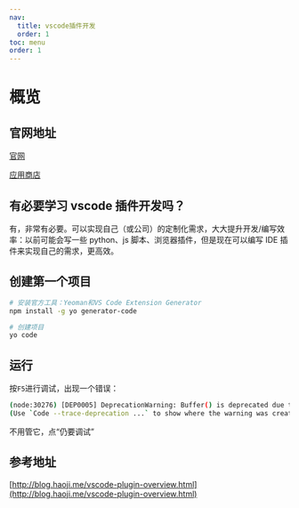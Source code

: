 ```yaml
---
nav:
  title: vscode插件开发
  order: 1
toc: menu
order: 1
---
```


# 概览

## 官网地址

[官网](https://code.visualstudio.com/api)

[应用商店](https://marketplace.visualstudio.com/vscode)

## 有必要学习 vscode 插件开发吗？

有，非常有必要。可以实现自己（或公司）的定制化需求，大大提升开发/编写效率：以前可能会写一些 python、js 脚本、浏览器插件，但是现在可以编写 IDE 插件来实现自己的需求，更高效。

## 创建第一个项目

```bash
# 安装官方工具：Yeoman和VS Code Extension Generator
npm install -g yo generator-code

# 创建项目
yo code
```

## 运行

按`F5`进行调试，出现一个错误：
```bash
(node:30276) [DEP0005] DeprecationWarning: Buffer() is deprecated due to security and usability issues. Please use the Buffer.alloc(), Buffer.allocUnsafe(), or Buffer.from() methods instead.
(Use `Code --trace-deprecation ...` to show where the warning was created)
```
不用管它，点“仍要调试”

## 参考地址

[http://blog.haoji.me/vscode-plugin-overview.html](http://blog.haoji.me/vscode-plugin-overview.html)
